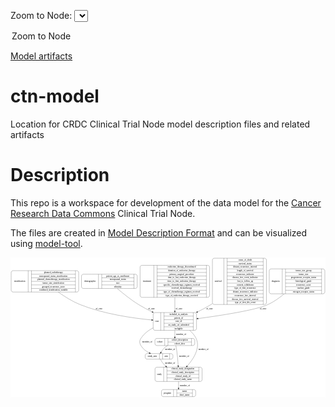 <link rel='stylesheet' href="assets/style.css">
<link rel='stylesheet' href="https://unpkg.com/leaflet@1.5.1/dist/leaflet.css" integrity="sha512-xwE/Az9zrjBIphAcBb3F6JVqxf46+CDLwfLMHloNu6KEQCAWi6HcDUbeOfBIptF7tcCzusKFjFw2yuvEpDL9wQ==" crossorigin="">
<script type="text/javascript" src="https://code.jquery.com/jquery-3.2.1.min.js"></script>
<script type="text/javascript"  src="https://unpkg.com/leaflet@1.5.1/dist/leaflet.js"></script>
<script type="text/javascript" src="assets/actions.js"></script>

Zoom to Node: <select id="node_select">
  <option value="">Zoom to Node</option>
</select>
<div id="model"></div>

<a href="./mdf">Model artifacts</a>

# ctn-model
Location for CRDC Clinical Trial Node model description files and related artifacts

# Description

This repo is a workspace for development of the data model for the [Cancer Research Data Commons](https://datascience.cancer.gov/data-commons) Clinical Trial Node. 

The files are created in [Model Description Format](https://github.com/CBIIT/icdc-model-tool#model-description-files-mdf) and can be visualized using [model-tool](https://github.com/CBIIT/icdc-model-tool#makemodel-and-model-tool).

<div id='graph' style='display:off;'>
<svg width="2034pt" height="903pt"
 viewBox="0.00 0.00 2033.50 903.00" xmlns="http://www.w3.org/2000/svg" xmlns:xlink="http://www.w3.org/1999/xlink">
<g id="graph0" class="graph" transform="scale(1 1) rotate(0) translate(4 899)">
<title>Perl</title>
<polygon fill="#ffffff" stroke="transparent" points="-4,4 -4,-899 2029.5,-899 2029.5,4 -4,4"/>
<!-- stratification -->
<g id="node1" class="node">
<title>stratification</title>
<path fill="none" stroke="#000000" d="M12,-676C12,-676 424,-676 424,-676 430,-676 436,-682 436,-688 436,-688 436,-802 436,-802 436,-808 430,-814 424,-814 424,-814 12,-814 12,-814 6,-814 0,-808 0,-802 0,-802 0,-688 0,-688 0,-682 6,-676 12,-676"/>
<text text-anchor="middle" x="55" y="-741.3" font-family="Times,serif" font-size="14.00" fill="#000000">stratification</text>
<polyline fill="none" stroke="#000000" points="110,-676 110,-814 "/>
<text text-anchor="middle" x="120.5" y="-741.3" font-family="Times,serif" font-size="14.00" fill="#000000"> </text>
<polyline fill="none" stroke="#000000" points="131,-676 131,-814 "/>
<text text-anchor="middle" x="273" y="-798.8" font-family="Times,serif" font-size="14.00" fill="#000000">planned_radiotherapy</text>
<polyline fill="none" stroke="#000000" points="131,-791 415,-791 "/>
<text text-anchor="middle" x="273" y="-775.8" font-family="Times,serif" font-size="14.00" fill="#000000">menopausal_status_stratification</text>
<polyline fill="none" stroke="#000000" points="131,-768 415,-768 "/>
<text text-anchor="middle" x="273" y="-752.8" font-family="Times,serif" font-size="14.00" fill="#000000">planned_chemotherapy_stratification</text>
<polyline fill="none" stroke="#000000" points="131,-745 415,-745 "/>
<text text-anchor="middle" x="273" y="-729.8" font-family="Times,serif" font-size="14.00" fill="#000000">tumor_size_stratification</text>
<polyline fill="none" stroke="#000000" points="131,-722 415,-722 "/>
<text text-anchor="middle" x="273" y="-706.8" font-family="Times,serif" font-size="14.00" fill="#000000">grouped_recurrence_score</text>
<polyline fill="none" stroke="#000000" points="131,-699 415,-699 "/>
<text text-anchor="middle" x="273" y="-683.8" font-family="Times,serif" font-size="14.00" fill="#000000">combined_stratification_variable</text>
<polyline fill="none" stroke="#000000" points="415,-676 415,-814 "/>
<text text-anchor="middle" x="425.5" y="-741.3" font-family="Times,serif" font-size="14.00" fill="#000000"> </text>
</g>
<!-- case -->
<g id="node5" class="node">
<title>case</title>
<path fill="none" stroke="#000000" d="M929,-428.5C929,-428.5 1185,-428.5 1185,-428.5 1191,-428.5 1197,-434.5 1197,-440.5 1197,-440.5 1197,-531.5 1197,-531.5 1197,-537.5 1191,-543.5 1185,-543.5 1185,-543.5 929,-543.5 929,-543.5 923,-543.5 917,-537.5 917,-531.5 917,-531.5 917,-440.5 917,-440.5 917,-434.5 923,-428.5 929,-428.5"/>
<text text-anchor="middle" x="941.5" y="-482.3" font-family="Times,serif" font-size="14.00" fill="#000000">case</text>
<polyline fill="none" stroke="#000000" points="966,-428.5 966,-543.5 "/>
<text text-anchor="middle" x="976.5" y="-482.3" font-family="Times,serif" font-size="14.00" fill="#000000"> </text>
<polyline fill="none" stroke="#000000" points="987,-428.5 987,-543.5 "/>
<text text-anchor="middle" x="1081.5" y="-528.3" font-family="Times,serif" font-size="14.00" fill="#000000">included_in_analysis</text>
<polyline fill="none" stroke="#000000" points="987,-520.5 1176,-520.5 "/>
<text text-anchor="middle" x="1081.5" y="-505.3" font-family="Times,serif" font-size="14.00" fill="#000000">patient_id</text>
<polyline fill="none" stroke="#000000" points="987,-497.5 1176,-497.5 "/>
<text text-anchor="middle" x="1081.5" y="-482.3" font-family="Times,serif" font-size="14.00" fill="#000000">case_id</text>
<polyline fill="none" stroke="#000000" points="987,-474.5 1176,-474.5 "/>
<text text-anchor="middle" x="1081.5" y="-459.3" font-family="Times,serif" font-size="14.00" fill="#000000">on_study_crf_submitted</text>
<polyline fill="none" stroke="#000000" points="987,-451.5 1176,-451.5 "/>
<text text-anchor="middle" x="1081.5" y="-436.3" font-family="Times,serif" font-size="14.00" fill="#000000">ineligible</text>
<polyline fill="none" stroke="#000000" points="1176,-428.5 1176,-543.5 "/>
<text text-anchor="middle" x="1186.5" y="-482.3" font-family="Times,serif" font-size="14.00" fill="#000000"> </text>
</g>
<!-- stratification&#45;&gt;case -->
<g id="edge3" class="edge">
<title>stratification&#45;&gt;case</title>
<path fill="none" stroke="#000000" d="M304.1565,-675.9926C344.7306,-646.7691 395.1032,-614.9347 445,-595 595.3909,-534.9161 779.7555,-507.8191 906.5899,-495.6816"/>
<polygon fill="#000000" stroke="#000000" points="907.1362,-499.1458 916.766,-494.7281 906.4831,-492.1764 907.1362,-499.1458"/>
<text text-anchor="middle" x="568" y="-565.8" font-family="Times,serif" font-size="14.00" fill="#000000">of_case</text>
</g>
<!-- demographic -->
<g id="node2" class="node">
<title>demographic</title>
<path fill="none" stroke="#000000" d="M466,-699C466,-699 802,-699 802,-699 808,-699 814,-705 814,-711 814,-711 814,-779 814,-779 814,-785 808,-791 802,-791 802,-791 466,-791 466,-791 460,-791 454,-785 454,-779 454,-779 454,-711 454,-711 454,-705 460,-699 466,-699"/>
<text text-anchor="middle" x="509" y="-741.3" font-family="Times,serif" font-size="14.00" fill="#000000">demographic</text>
<polyline fill="none" stroke="#000000" points="564,-699 564,-791 "/>
<text text-anchor="middle" x="574.5" y="-741.3" font-family="Times,serif" font-size="14.00" fill="#000000"> </text>
<polyline fill="none" stroke="#000000" points="585,-699 585,-791 "/>
<text text-anchor="middle" x="689" y="-775.8" font-family="Times,serif" font-size="14.00" fill="#000000">patient_age_at_enrollment</text>
<polyline fill="none" stroke="#000000" points="585,-768 793,-768 "/>
<text text-anchor="middle" x="689" y="-752.8" font-family="Times,serif" font-size="14.00" fill="#000000">menopausal_status</text>
<polyline fill="none" stroke="#000000" points="585,-745 793,-745 "/>
<text text-anchor="middle" x="689" y="-729.8" font-family="Times,serif" font-size="14.00" fill="#000000">race</text>
<polyline fill="none" stroke="#000000" points="585,-722 793,-722 "/>
<text text-anchor="middle" x="689" y="-706.8" font-family="Times,serif" font-size="14.00" fill="#000000">ethnicity</text>
<polyline fill="none" stroke="#000000" points="793,-699 793,-791 "/>
<text text-anchor="middle" x="803.5" y="-741.3" font-family="Times,serif" font-size="14.00" fill="#000000"> </text>
</g>
<!-- demographic&#45;&gt;case -->
<g id="edge1" class="edge">
<title>demographic&#45;&gt;case</title>
<path fill="none" stroke="#000000" d="M685.3066,-698.8211C721.9997,-667.1955 773.4627,-625.6032 823,-595 850.2967,-578.1366 880.6272,-562.1803 910.1596,-547.9426"/>
<polygon fill="#000000" stroke="#000000" points="911.7793,-551.0478 919.2949,-543.5801 908.7628,-544.7311 911.7793,-551.0478"/>
<text text-anchor="middle" x="906" y="-565.8" font-family="Times,serif" font-size="14.00" fill="#000000">of_case</text>
</g>
<!-- treatment -->
<g id="node3" class="node">
<title>treatment</title>
<path fill="none" stroke="#000000" d="M844.5,-641.5C844.5,-641.5 1269.5,-641.5 1269.5,-641.5 1275.5,-641.5 1281.5,-647.5 1281.5,-653.5 1281.5,-653.5 1281.5,-836.5 1281.5,-836.5 1281.5,-842.5 1275.5,-848.5 1269.5,-848.5 1269.5,-848.5 844.5,-848.5 844.5,-848.5 838.5,-848.5 832.5,-842.5 832.5,-836.5 832.5,-836.5 832.5,-653.5 832.5,-653.5 832.5,-647.5 838.5,-641.5 844.5,-641.5"/>
<text text-anchor="middle" x="877" y="-741.3" font-family="Times,serif" font-size="14.00" fill="#000000">treatment</text>
<polyline fill="none" stroke="#000000" points="921.5,-641.5 921.5,-848.5 "/>
<text text-anchor="middle" x="932" y="-741.3" font-family="Times,serif" font-size="14.00" fill="#000000"> </text>
<polyline fill="none" stroke="#000000" points="942.5,-641.5 942.5,-848.5 "/>
<text text-anchor="middle" x="1101.5" y="-833.3" font-family="Times,serif" font-size="14.00" fill="#000000">endocrine_therapy_discontinued</text>
<polyline fill="none" stroke="#000000" points="942.5,-825.5 1260.5,-825.5 "/>
<text text-anchor="middle" x="1101.5" y="-810.3" font-family="Times,serif" font-size="14.00" fill="#000000">duration_of_endocrine_therapy</text>
<polyline fill="none" stroke="#000000" points="942.5,-802.5 1260.5,-802.5 "/>
<text text-anchor="middle" x="1101.5" y="-787.3" font-family="Times,serif" font-size="14.00" fill="#000000">primary_surgical_procedure</text>
<polyline fill="none" stroke="#000000" points="942.5,-779.5 1260.5,-779.5 "/>
<text text-anchor="middle" x="1101.5" y="-764.3" font-family="Times,serif" font-size="14.00" fill="#000000">time_to_last_endocrine_therapy</text>
<polyline fill="none" stroke="#000000" points="942.5,-756.5 1260.5,-756.5 "/>
<text text-anchor="middle" x="1101.5" y="-741.3" font-family="Times,serif" font-size="14.00" fill="#000000">time_to_first_endocrine_therapy</text>
<polyline fill="none" stroke="#000000" points="942.5,-733.5 1260.5,-733.5 "/>
<text text-anchor="middle" x="1101.5" y="-718.3" font-family="Times,serif" font-size="14.00" fill="#000000">specific_chemotherapy_regimen_received</text>
<polyline fill="none" stroke="#000000" points="942.5,-710.5 1260.5,-710.5 "/>
<text text-anchor="middle" x="1101.5" y="-695.3" font-family="Times,serif" font-size="14.00" fill="#000000">received_chemotherapy</text>
<polyline fill="none" stroke="#000000" points="942.5,-687.5 1260.5,-687.5 "/>
<text text-anchor="middle" x="1101.5" y="-672.3" font-family="Times,serif" font-size="14.00" fill="#000000">type_of_chemotherapy_regimen_received</text>
<polyline fill="none" stroke="#000000" points="942.5,-664.5 1260.5,-664.5 "/>
<text text-anchor="middle" x="1101.5" y="-649.3" font-family="Times,serif" font-size="14.00" fill="#000000">type_of_endocrine_therapy_received</text>
<polyline fill="none" stroke="#000000" points="1260.5,-641.5 1260.5,-848.5 "/>
<text text-anchor="middle" x="1271" y="-741.3" font-family="Times,serif" font-size="14.00" fill="#000000"> </text>
</g>
<!-- treatment&#45;&gt;case -->
<g id="edge4" class="edge">
<title>treatment&#45;&gt;case</title>
<path fill="none" stroke="#000000" d="M1057,-641.1471C1057,-611.8261 1057,-580.6777 1057,-554.0443"/>
<polygon fill="#000000" stroke="#000000" points="1060.5001,-553.6916 1057,-543.6916 1053.5001,-553.6916 1060.5001,-553.6916"/>
<text text-anchor="middle" x="1084" y="-565.8" font-family="Times,serif" font-size="14.00" fill="#000000">of_case</text>
</g>
<!-- study_arm -->
<g id="node4" class="node">
<title>study_arm</title>
<path fill="none" stroke="#000000" d="M877.5,-242.5C877.5,-242.5 1032.5,-242.5 1032.5,-242.5 1038.5,-242.5 1044.5,-248.5 1044.5,-254.5 1044.5,-254.5 1044.5,-266.5 1044.5,-266.5 1044.5,-272.5 1038.5,-278.5 1032.5,-278.5 1032.5,-278.5 877.5,-278.5 877.5,-278.5 871.5,-278.5 865.5,-272.5 865.5,-266.5 865.5,-266.5 865.5,-254.5 865.5,-254.5 865.5,-248.5 871.5,-242.5 877.5,-242.5"/>
<text text-anchor="middle" x="911.5" y="-256.8" font-family="Times,serif" font-size="14.00" fill="#000000">study_arm</text>
<polyline fill="none" stroke="#000000" points="957.5,-242.5 957.5,-278.5 "/>
<text text-anchor="middle" x="968" y="-256.8" font-family="Times,serif" font-size="14.00" fill="#000000"> </text>
<polyline fill="none" stroke="#000000" points="978.5,-242.5 978.5,-278.5 "/>
<text text-anchor="middle" x="1001" y="-256.8" font-family="Times,serif" font-size="14.00" fill="#000000">arm</text>
<polyline fill="none" stroke="#000000" points="1023.5,-242.5 1023.5,-278.5 "/>
<text text-anchor="middle" x="1034" y="-256.8" font-family="Times,serif" font-size="14.00" fill="#000000"> </text>
</g>
<!-- study -->
<g id="node9" class="node">
<title>study</title>
<path fill="none" stroke="#000000" d="M941,-98.5C941,-98.5 1221,-98.5 1221,-98.5 1227,-98.5 1233,-104.5 1233,-110.5 1233,-110.5 1233,-178.5 1233,-178.5 1233,-184.5 1227,-190.5 1221,-190.5 1221,-190.5 941,-190.5 941,-190.5 935,-190.5 929,-184.5 929,-178.5 929,-178.5 929,-110.5 929,-110.5 929,-104.5 935,-98.5 941,-98.5"/>
<text text-anchor="middle" x="957" y="-140.8" font-family="Times,serif" font-size="14.00" fill="#000000">study</text>
<polyline fill="none" stroke="#000000" points="985,-98.5 985,-190.5 "/>
<text text-anchor="middle" x="995.5" y="-140.8" font-family="Times,serif" font-size="14.00" fill="#000000"> </text>
<polyline fill="none" stroke="#000000" points="1006,-98.5 1006,-190.5 "/>
<text text-anchor="middle" x="1109" y="-175.3" font-family="Times,serif" font-size="14.00" fill="#000000">clinical_study_designation</text>
<polyline fill="none" stroke="#000000" points="1006,-167.5 1212,-167.5 "/>
<text text-anchor="middle" x="1109" y="-152.3" font-family="Times,serif" font-size="14.00" fill="#000000">clinical_study_description</text>
<polyline fill="none" stroke="#000000" points="1006,-144.5 1212,-144.5 "/>
<text text-anchor="middle" x="1109" y="-129.3" font-family="Times,serif" font-size="14.00" fill="#000000">clinical_study_id</text>
<polyline fill="none" stroke="#000000" points="1006,-121.5 1212,-121.5 "/>
<text text-anchor="middle" x="1109" y="-106.3" font-family="Times,serif" font-size="14.00" fill="#000000">clinical_study_name</text>
<polyline fill="none" stroke="#000000" points="1212,-98.5 1212,-190.5 "/>
<text text-anchor="middle" x="1222.5" y="-140.8" font-family="Times,serif" font-size="14.00" fill="#000000"> </text>
</g>
<!-- study_arm&#45;&gt;study -->
<g id="edge8" class="edge">
<title>study_arm&#45;&gt;study</title>
<path fill="none" stroke="#000000" d="M963.612,-242.0248C969.066,-231.5748 976.816,-218.6998 986,-209 989.7692,-205.0191 993.8249,-201.1492 998.062,-197.4124"/>
<polygon fill="#000000" stroke="#000000" points="1000.4738,-199.9569 1005.862,-190.8345 995.961,-194.6057 1000.4738,-199.9569"/>
<text text-anchor="middle" x="1026.5" y="-212.8" font-family="Times,serif" font-size="14.00" fill="#000000">member_of</text>
</g>
<!-- case&#45;&gt;study_arm -->
<g id="edge12" class="edge">
<title>case&#45;&gt;study_arm</title>
<path fill="none" stroke="#000000" d="M916.9937,-444.7113C885.7494,-428.6968 856.4476,-406.7879 838,-377 827.0018,-359.2409 827.668,-348.1548 838,-330 849.859,-309.162 870.7019,-293.9235 891.5423,-283.1195"/>
<polygon fill="#000000" stroke="#000000" points="893.3183,-286.1471 900.765,-278.6107 890.2439,-279.8584 893.3183,-286.1471"/>
<text text-anchor="middle" x="878.5" y="-349.8" font-family="Times,serif" font-size="14.00" fill="#000000">member_of</text>
</g>
<!-- cohort -->
<g id="node6" class="node">
<title>cohort</title>
<path fill="none" stroke="#000000" d="M940.5,-330.5C940.5,-330.5 1173.5,-330.5 1173.5,-330.5 1179.5,-330.5 1185.5,-336.5 1185.5,-342.5 1185.5,-342.5 1185.5,-364.5 1185.5,-364.5 1185.5,-370.5 1179.5,-376.5 1173.5,-376.5 1173.5,-376.5 940.5,-376.5 940.5,-376.5 934.5,-376.5 928.5,-370.5 928.5,-364.5 928.5,-364.5 928.5,-342.5 928.5,-342.5 928.5,-336.5 934.5,-330.5 940.5,-330.5"/>
<text text-anchor="middle" x="960" y="-349.8" font-family="Times,serif" font-size="14.00" fill="#000000">cohort</text>
<polyline fill="none" stroke="#000000" points="991.5,-330.5 991.5,-376.5 "/>
<text text-anchor="middle" x="1002" y="-349.8" font-family="Times,serif" font-size="14.00" fill="#000000"> </text>
<polyline fill="none" stroke="#000000" points="1012.5,-330.5 1012.5,-376.5 "/>
<text text-anchor="middle" x="1088.5" y="-361.3" font-family="Times,serif" font-size="14.00" fill="#000000">cohort_description</text>
<polyline fill="none" stroke="#000000" points="1012.5,-353.5 1164.5,-353.5 "/>
<text text-anchor="middle" x="1088.5" y="-338.3" font-family="Times,serif" font-size="14.00" fill="#000000">cohort_dose</text>
<polyline fill="none" stroke="#000000" points="1164.5,-330.5 1164.5,-376.5 "/>
<text text-anchor="middle" x="1175" y="-349.8" font-family="Times,serif" font-size="14.00" fill="#000000"> </text>
</g>
<!-- case&#45;&gt;cohort -->
<g id="edge6" class="edge">
<title>case&#45;&gt;cohort</title>
<path fill="none" stroke="#000000" d="M1057,-428.269C1057,-413.9945 1057,-399.1834 1057,-386.5462"/>
<polygon fill="#000000" stroke="#000000" points="1060.5001,-386.5017 1057,-376.5017 1053.5001,-386.5017 1060.5001,-386.5017"/>
<text text-anchor="middle" x="1097.5" y="-398.8" font-family="Times,serif" font-size="14.00" fill="#000000">member_of</text>
</g>
<!-- case&#45;&gt;study -->
<g id="edge10" class="edge">
<title>case&#45;&gt;study</title>
<path fill="none" stroke="#000000" d="M1153.1987,-428.2603C1169.7059,-413.7175 1184.5598,-396.5745 1194,-377 1223.5477,-315.7324 1178.5006,-245.5165 1136.8282,-198.4229"/>
<polygon fill="#000000" stroke="#000000" points="1139.2172,-195.8466 1129.9133,-190.7783 1134.0259,-200.5424 1139.2172,-195.8466"/>
<text text-anchor="middle" x="1241.5" y="-300.8" font-family="Times,serif" font-size="14.00" fill="#000000">member_of</text>
</g>
<!-- cohort&#45;&gt;study_arm -->
<g id="edge7" class="edge">
<title>cohort&#45;&gt;study_arm</title>
<path fill="none" stroke="#000000" d="M1009.916,-330.4982C1001.4004,-325.126 993.0109,-318.921 986,-312 978.9099,-305.0007 972.7966,-296.0596 967.9177,-287.5983"/>
<polygon fill="#000000" stroke="#000000" points="970.9534,-285.8538 963.1203,-278.72 964.795,-289.1816 970.9534,-285.8538"/>
<text text-anchor="middle" x="1026.5" y="-300.8" font-family="Times,serif" font-size="14.00" fill="#000000">member_of</text>
</g>
<!-- cohort&#45;&gt;study -->
<g id="edge11" class="edge">
<title>cohort&#45;&gt;study</title>
<path fill="none" stroke="#000000" d="M1063.2381,-330.3609C1064.6585,-324.4135 1066.0323,-317.9995 1067,-312 1072.9332,-275.2163 1076.4306,-233.4579 1078.4459,-200.8373"/>
<polygon fill="#000000" stroke="#000000" points="1081.9557,-200.7736 1079.0494,-190.5852 1074.9678,-200.3622 1081.9557,-200.7736"/>
<text text-anchor="middle" x="1116.5" y="-256.8" font-family="Times,serif" font-size="14.00" fill="#000000">member_of</text>
</g>
<!-- survival -->
<g id="node7" class="node">
<title>survival</title>
<path fill="none" stroke="#000000" d="M1311.5,-595.5C1311.5,-595.5 1636.5,-595.5 1636.5,-595.5 1642.5,-595.5 1648.5,-601.5 1648.5,-607.5 1648.5,-607.5 1648.5,-882.5 1648.5,-882.5 1648.5,-888.5 1642.5,-894.5 1636.5,-894.5 1636.5,-894.5 1311.5,-894.5 1311.5,-894.5 1305.5,-894.5 1299.5,-888.5 1299.5,-882.5 1299.5,-882.5 1299.5,-607.5 1299.5,-607.5 1299.5,-601.5 1305.5,-595.5 1311.5,-595.5"/>
<text text-anchor="middle" x="1336.5" y="-741.3" font-family="Times,serif" font-size="14.00" fill="#000000">survival</text>
<polyline fill="none" stroke="#000000" points="1373.5,-595.5 1373.5,-894.5 "/>
<text text-anchor="middle" x="1384" y="-741.3" font-family="Times,serif" font-size="14.00" fill="#000000"> </text>
<polyline fill="none" stroke="#000000" points="1394.5,-595.5 1394.5,-894.5 "/>
<text text-anchor="middle" x="1511" y="-879.3" font-family="Times,serif" font-size="14.00" fill="#000000">cause_of_death</text>
<polyline fill="none" stroke="#000000" points="1394.5,-871.5 1627.5,-871.5 "/>
<text text-anchor="middle" x="1511" y="-856.3" font-family="Times,serif" font-size="14.00" fill="#000000">survival_status</text>
<polyline fill="none" stroke="#000000" points="1394.5,-848.5 1627.5,-848.5 "/>
<text text-anchor="middle" x="1511" y="-833.3" font-family="Times,serif" font-size="14.00" fill="#000000">distant_recurrence_interval</text>
<polyline fill="none" stroke="#000000" points="1394.5,-825.5 1627.5,-825.5 "/>
<text text-anchor="middle" x="1511" y="-810.3" font-family="Times,serif" font-size="14.00" fill="#000000">length_of_survival</text>
<polyline fill="none" stroke="#000000" points="1394.5,-802.5 1627.5,-802.5 "/>
<text text-anchor="middle" x="1511" y="-787.3" font-family="Times,serif" font-size="14.00" fill="#000000">recurrence_indicator</text>
<polyline fill="none" stroke="#000000" points="1394.5,-779.5 1627.5,-779.5 "/>
<text text-anchor="middle" x="1511" y="-764.3" font-family="Times,serif" font-size="14.00" fill="#000000">disease_free_event_indicator</text>
<polyline fill="none" stroke="#000000" points="1394.5,-756.5 1627.5,-756.5 "/>
<text text-anchor="middle" x="1511" y="-741.3" font-family="Times,serif" font-size="14.00" fill="#000000">lost_to_follow_up</text>
<polyline fill="none" stroke="#000000" points="1394.5,-733.5 1627.5,-733.5 "/>
<text text-anchor="middle" x="1511" y="-718.3" font-family="Times,serif" font-size="14.00" fill="#000000">consent_withdrawn</text>
<polyline fill="none" stroke="#000000" points="1394.5,-710.5 1627.5,-710.5 "/>
<text text-anchor="middle" x="1511" y="-695.3" font-family="Times,serif" font-size="14.00" fill="#000000">type_of_first_recurrence</text>
<polyline fill="none" stroke="#000000" points="1394.5,-687.5 1627.5,-687.5 "/>
<text text-anchor="middle" x="1511" y="-672.3" font-family="Times,serif" font-size="14.00" fill="#000000">distant_recurrence_indicator</text>
<polyline fill="none" stroke="#000000" points="1394.5,-664.5 1627.5,-664.5 "/>
<text text-anchor="middle" x="1511" y="-649.3" font-family="Times,serif" font-size="14.00" fill="#000000">recurrence_free_interval</text>
<polyline fill="none" stroke="#000000" points="1394.5,-641.5 1627.5,-641.5 "/>
<text text-anchor="middle" x="1511" y="-626.3" font-family="Times,serif" font-size="14.00" fill="#000000">disease_free_survival_interval</text>
<polyline fill="none" stroke="#000000" points="1394.5,-618.5 1627.5,-618.5 "/>
<text text-anchor="middle" x="1511" y="-603.3" font-family="Times,serif" font-size="14.00" fill="#000000">type_of_first_dfs_event</text>
<polyline fill="none" stroke="#000000" points="1627.5,-595.5 1627.5,-894.5 "/>
<text text-anchor="middle" x="1638" y="-741.3" font-family="Times,serif" font-size="14.00" fill="#000000"> </text>
</g>
<!-- survival&#45;&gt;case -->
<g id="edge5" class="edge">
<title>survival&#45;&gt;case</title>
<path fill="none" stroke="#000000" d="M1299.4389,-601.0525C1296.289,-598.9921 1293.1412,-596.9727 1290,-595 1263.0093,-578.0496 1232.9593,-562.0789 1203.6534,-547.8589"/>
<polygon fill="#000000" stroke="#000000" points="1205.116,-544.6786 1194.5866,-543.5028 1202.0846,-550.9882 1205.116,-544.6786"/>
<text text-anchor="middle" x="1281" y="-565.8" font-family="Times,serif" font-size="14.00" fill="#000000">of_case</text>
</g>
<!-- diagnosis -->
<g id="node8" class="node">
<title>diagnosis</title>
<path fill="none" stroke="#000000" d="M1678.5,-664.5C1678.5,-664.5 2013.5,-664.5 2013.5,-664.5 2019.5,-664.5 2025.5,-670.5 2025.5,-676.5 2025.5,-676.5 2025.5,-813.5 2025.5,-813.5 2025.5,-819.5 2019.5,-825.5 2013.5,-825.5 2013.5,-825.5 1678.5,-825.5 1678.5,-825.5 1672.5,-825.5 1666.5,-819.5 1666.5,-813.5 1666.5,-813.5 1666.5,-676.5 1666.5,-676.5 1666.5,-670.5 1672.5,-664.5 1678.5,-664.5"/>
<text text-anchor="middle" x="1708.5" y="-741.3" font-family="Times,serif" font-size="14.00" fill="#000000">diagnosis</text>
<polyline fill="none" stroke="#000000" points="1750.5,-664.5 1750.5,-825.5 "/>
<text text-anchor="middle" x="1761" y="-741.3" font-family="Times,serif" font-size="14.00" fill="#000000"> </text>
<polyline fill="none" stroke="#000000" points="1771.5,-664.5 1771.5,-825.5 "/>
<text text-anchor="middle" x="1888" y="-810.3" font-family="Times,serif" font-size="14.00" fill="#000000">tumor_size_group</text>
<polyline fill="none" stroke="#000000" points="1771.5,-802.5 2004.5,-802.5 "/>
<text text-anchor="middle" x="1888" y="-787.3" font-family="Times,serif" font-size="14.00" fill="#000000">tumor_size</text>
<polyline fill="none" stroke="#000000" points="1771.5,-779.5 2004.5,-779.5 "/>
<text text-anchor="middle" x="1888" y="-764.3" font-family="Times,serif" font-size="14.00" fill="#000000">progesterone_receptor_status</text>
<polyline fill="none" stroke="#000000" points="1771.5,-756.5 2004.5,-756.5 "/>
<text text-anchor="middle" x="1888" y="-741.3" font-family="Times,serif" font-size="14.00" fill="#000000">histological_grade</text>
<polyline fill="none" stroke="#000000" points="1771.5,-733.5 2004.5,-733.5 "/>
<text text-anchor="middle" x="1888" y="-718.3" font-family="Times,serif" font-size="14.00" fill="#000000">recurrence_score</text>
<polyline fill="none" stroke="#000000" points="1771.5,-710.5 2004.5,-710.5 "/>
<text text-anchor="middle" x="1888" y="-695.3" font-family="Times,serif" font-size="14.00" fill="#000000">nuclear_grade</text>
<polyline fill="none" stroke="#000000" points="1771.5,-687.5 2004.5,-687.5 "/>
<text text-anchor="middle" x="1888" y="-672.3" font-family="Times,serif" font-size="14.00" fill="#000000">estrogen_receptor_status</text>
<polyline fill="none" stroke="#000000" points="2004.5,-664.5 2004.5,-825.5 "/>
<text text-anchor="middle" x="2015" y="-741.3" font-family="Times,serif" font-size="14.00" fill="#000000"> </text>
</g>
<!-- diagnosis&#45;&gt;case -->
<g id="edge2" class="edge">
<title>diagnosis&#45;&gt;case</title>
<path fill="none" stroke="#000000" d="M1763.067,-664.2402C1732.2779,-638.4045 1695.6355,-612.098 1658,-595 1579.5485,-559.3591 1358.4967,-525.0422 1207.5143,-504.7318"/>
<polygon fill="#000000" stroke="#000000" points="1207.5964,-501.2116 1197.2204,-503.3541 1206.6677,-508.1498 1207.5964,-501.2116"/>
<text text-anchor="middle" x="1626" y="-565.8" font-family="Times,serif" font-size="14.00" fill="#000000">of_case</text>
</g>
<!-- program -->
<g id="node10" class="node">
<title>program</title>
<path fill="none" stroke="#000000" d="M982.5,-.5C982.5,-.5 1179.5,-.5 1179.5,-.5 1185.5,-.5 1191.5,-6.5 1191.5,-12.5 1191.5,-12.5 1191.5,-34.5 1191.5,-34.5 1191.5,-40.5 1185.5,-46.5 1179.5,-46.5 1179.5,-46.5 982.5,-46.5 982.5,-46.5 976.5,-46.5 970.5,-40.5 970.5,-34.5 970.5,-34.5 970.5,-12.5 970.5,-12.5 970.5,-6.5 976.5,-.5 982.5,-.5"/>
<text text-anchor="middle" x="1009.5" y="-19.8" font-family="Times,serif" font-size="14.00" fill="#000000">program</text>
<polyline fill="none" stroke="#000000" points="1048.5,-.5 1048.5,-46.5 "/>
<text text-anchor="middle" x="1059" y="-19.8" font-family="Times,serif" font-size="14.00" fill="#000000"> </text>
<polyline fill="none" stroke="#000000" points="1069.5,-.5 1069.5,-46.5 "/>
<text text-anchor="middle" x="1120" y="-31.3" font-family="Times,serif" font-size="14.00" fill="#000000">name</text>
<polyline fill="none" stroke="#000000" points="1069.5,-23.5 1170.5,-23.5 "/>
<text text-anchor="middle" x="1120" y="-8.3" font-family="Times,serif" font-size="14.00" fill="#000000">short_name</text>
<polyline fill="none" stroke="#000000" points="1170.5,-.5 1170.5,-46.5 "/>
<text text-anchor="middle" x="1181" y="-19.8" font-family="Times,serif" font-size="14.00" fill="#000000"> </text>
</g>
<!-- study&#45;&gt;program -->
<g id="edge9" class="edge">
<title>study&#45;&gt;program</title>
<path fill="none" stroke="#000000" d="M1081,-98.4099C1081,-84.6353 1081,-69.8024 1081,-56.9992"/>
<polygon fill="#000000" stroke="#000000" points="1084.5001,-56.7897 1081,-46.7897 1077.5001,-56.7898 1084.5001,-56.7897"/>
<text text-anchor="middle" x="1121.5" y="-68.8" font-family="Times,serif" font-size="14.00" fill="#000000">member_of</text>
</g>
</g>
</svg>
</div>
